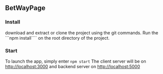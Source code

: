 ## BetWayPage

### Install

download and extract or clone the project using the git commands. 
Run the ```npm install```` on the root directory of the project.

### Start

To launch the app, simply enter `npm start`
The client server will be on [http://localhost:3000](http://localhost:3000) and backend server on [http://localhost:5000](http://localhost:5000)
